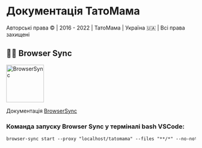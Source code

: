 # Документація ТатоМама

Авторські права © | 2016 - 2022 | ТатоМама | Україна 🇺🇦 | Всі права захищені

## 👨‍💻 Browser Sync

<img src="https://avatars.githubusercontent.com/u/10654171?s=200&amp;v=4" width="100" height="100" alt="BrowserSync">

Документація [BrowserSync](https://browsersync.io)

### Команда запуску Browser Sync у терміналі bash VSCode:
```html
browser-sync start --proxy "localhost/tatomama" --files "**/*" --no-notify
```
